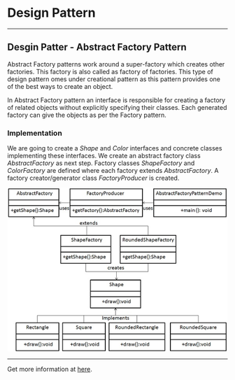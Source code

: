 # Design Pattern

<hr/>

## Desgin Patter - Abstract Factory Pattern

Abstract Factory patterns work around a super-factory which creates other factories. This factory is also called as factory of factories. This type of design pattern omes under creational pattern as this pattern provides one of the best ways to create an object.

In Abstract Factory pattern an interface is responsible for creating a factory of related objects without explicitly specifying their classes. Each generated factory can give the objects as per the Factory pattern.

### Implementation

We are going to create a *Shape* and *Color* interfaces and concrete classes implementing these interfaces. We create an abstract factory class *AbstractFactory*  as next step. Factory classes *ShapeFactory* and *ColorFactory* are defined where each factory extends *AbstractFactory*. A factory creator/generator class *FactoryProducer* is created.

![abstract-factory-pattern](../../img-root/abstractfactory_pattern_uml_diagram.jpg)

<hr/>

Get more information at [here](https://www.tutorialspoint.com/design_pattern/abstract_factory_pattern.htm).